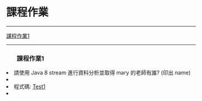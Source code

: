 <h1>課程作業</h1>
<hr>
<a href="#coursework1">課程作業1</a>
<hr>
<h3><ul><a id="coursework1">課程作業1</a></h3>
  <li>請使用 Java 8 stream 進行資料分析並取得 mary 的老師有誰? (印出 name)<li>
  <li>程式碼: <a href="src/test/java/com/study/SpringCoreCoursework/coursework1/Test1.java">Test1</a><li>
  </ul>
